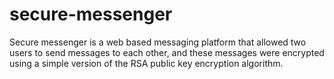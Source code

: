 # secure-messenger
Secure messenger is a web based messaging platform that allowed two users to send messages to each other, and these messages were encrypted using a simple version of the RSA public key encryption algorithm.
